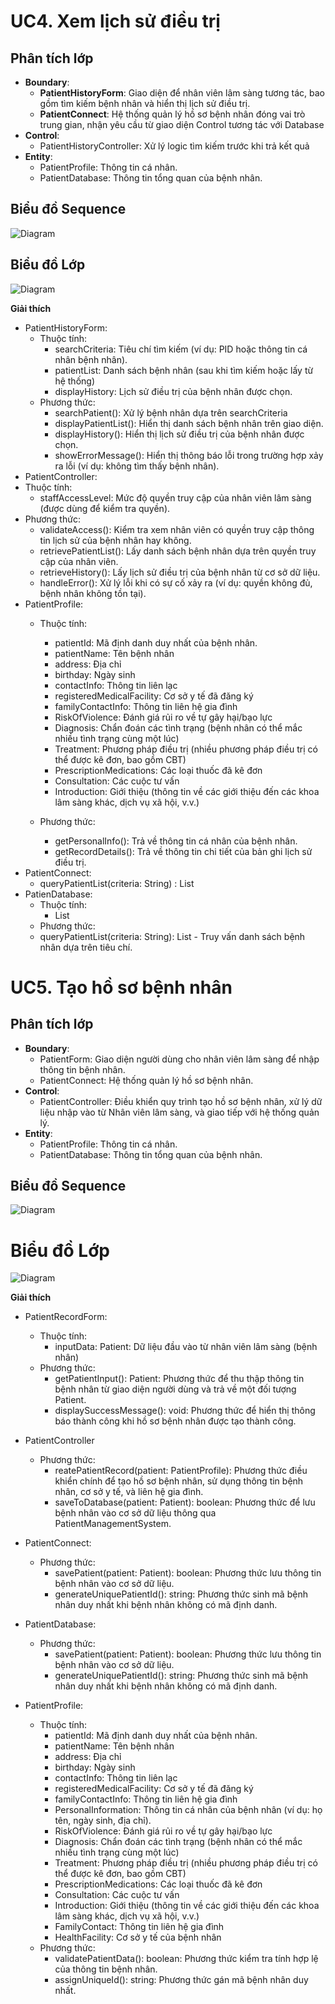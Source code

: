 # UC4. Xem lịch sử điều trị

## Phân tích lớp
- **Boundary**:
  - **PatientHistoryForm**: Giao diện để nhân viên lâm sàng tương tác, bao gồm tìm kiếm bệnh nhân và hiển thị lịch sử điều trị.
  - **PatientConnect**: Hệ thống quản lý hồ sơ bệnh nhân đóng vai trò trung gian, nhận yêu cầu từ giao diện Control tương tác với Database
- **Control**:
  - PatientHistoryController: Xử lý logic tìm kiếm trước khi trả kết quả
- **Entity**:
  - PatientProfile: Thông tin cá nhân.
  - PatientDatabase: Thông tin tổng quan của bệnh nhân.

## Biểu đồ Sequence
![Diagram](https://www.planttext.com/plantuml/png/l9IzJiCm58NtFCKHUryWGgXI4NH2bUZ2wAOfiKWSSAuhCY86Xeg19q204581iJ350qCgtkC-0Q-0Gai9_GSarjZtopdsbxpPbsf2GfE9GaTu56kixGJvjK9Nvdsr1f5WbqIduxHYezf2fsW8ahwYkamerkbMh2F7LoHflDBGSKU6lkF5YdGSJWpKXaz3NqyXQx5IlaSJk4r1eYKItt4-Wg2oCIE2YsR-4E50SlOIeSNsJ0LGHH5dUlCquYkKYxsyR-1nTcT0gp6_falaKHaNjS2aR4yLg00T8XtpdUzRIyEVdLqqjKdHvUnMWOByMUs3f9ePvfEoNgdCmd1sWoxRataOXCM5uyY81VLAx76_dO2pnwNfHbAK2JFEVZk_MaegNsI9Ddg1YxeSddR0jhTAsSLQrGAsvnF3WmksfpZs8uHiUrw0XEqZ1XUIxOa1QRQzlrWNSdQRhep-9_dcnW6nlOVtUbMiNQBDzWcXP7jcVYhcBnely74fhV4h8tzquqlrd4yRIZcTRMZbQf3ldq_LL-tYB_yE003__mC0)


## Biểu đồ Lớp

![Diagram](https://www.planttext.com/plantuml/png/l9CzQWCn48LxdKAbNPZqMmH3Gi15mEJd06FjH1R8euqqCfYGAaT94GW4KgIo2nU6t6DFa2k4zQuSUxs5gwWJyzvyJoFfPxKU1WRFSMQ5iX2270CR9Bv1vNn-vVnCFWbPBOtSr4PKHExriwGTU_TWBDQot8J2mk8sAeKXN6C8eB4Ipvt9nRCun5muOk-iHPymoYCm7gJe5VMk3UndSkASHQ3Q6c2ET-uI62OGy0HNHnf2nIbArQ-fd1f18w47ndioZp6PHtbr_i3Ua3vYfhZ_2cqQDSmvM9F_3RrAr6in80IZgGQCMft5yPCP3CuxRZYJkbnz6BdOl4UfokLRJDOzqQ5rUnsPLDEuA5Sl9DcKotNHtM6htRFl9fjrw7V5FKEQIYRjzsSyOrykNoLFDr-a9HiIOeYKLp_b5m00__y30000)

**Giải thích**
- PatientHistoryForm:
  - Thuộc tính:
    - searchCriteria: Tiêu chí tìm kiếm (ví dụ: PID hoặc thông tin cá nhân bệnh nhân).
    - patientList: Danh sách bệnh nhân (sau khi tìm kiếm hoặc lấy từ hệ thống)
    - displayHistory: Lịch sử điều trị của bệnh nhân được chọn.
  -	Phương thức:
    -	searchPatient(): Xử lý bệnh nhân dựa trên searchCriteria
    -	displayPatientList(): Hiển thị danh sách bệnh nhân trên giao diện.
    -	displayHistory(): Hiển thị lịch sử điều trị của bệnh nhân được chọn.
    -	showErrorMessage(): Hiển thị thông báo lỗi trong trường hợp xảy ra lỗi (ví dụ: không tìm thấy bệnh nhân).
-	PatientController:
  -	Thuộc tính:
    -	staffAccessLevel: Mức độ quyền truy cập của nhân viên lâm sàng (được dùng để kiểm tra quyền).
  -	Phương thức:
    - validateAccess(): Kiểm tra xem nhân viên có quyền truy cập thông tin lịch sử của bệnh nhân hay không.
    - retrievePatientList(): Lấy danh sách bệnh nhân dựa trên quyền truy cập của nhân viên.
    - retrieveHistory(): Lấy lịch sử điều trị của bệnh nhân từ cơ sở dữ liệu.
    - handleError(): Xử lý lỗi khi có sự cố xảy ra (ví dụ: quyền không đủ, bệnh nhân không tồn tại).
- PatientProfile:
  - Thuộc tính:
    - patientId: Mã định danh duy nhất của bệnh nhân.
    - patientName: Tên bệnh nhân
    - address: Địa chỉ
    - birthday: Ngày sinh
    - contactInfo: Thông tin liên lạc
    - registeredMedicalFacility: Cơ sở y tế đã đăng ký
    - familyContactInfo: Thông tin liên hệ gia đình
    - RiskOfViolence: Đánh giá rủi ro về tự gây hại/bạo lực
    - Diagnosis: Chẩn đoán các tình trạng (bệnh nhân có thể mắc nhiều tình trạng cùng một lúc)
    - Treatment: Phương pháp điều trị (nhiều phương pháp điều trị có thể được kê đơn, bao gồm CBT)
    - PrescriptionMedications: Các loại thuốc đã kê đơn
    - Consultation: Các cuộc tư vấn
    - Introduction: Giới thiệu (thông tin về các giới thiệu đến các khoa lâm sàng khác, dịch vụ xã hội, v.v.)
    
  - Phương thức:
    - getPersonalInfo(): Trả về thông tin cá nhân của bệnh nhân.
    - getRecordDetails(): Trả về thông tin chi tiết của bản ghi lịch sử điều trị.
- PatientConnect:
  + queryPatientList(criteria: String) : List<PatientProfile>
- PatienDatabase:
  - Thuộc tính:
    - List<PatientProfile>
  - Phương thức:
  - queryPatientList(criteria: String): List<PatientProfile> - Truy vấn danh sách bệnh nhân dựa trên tiêu chí.

# UC5. Tạo hồ sơ bệnh nhân
## Phân tích lớp
- **Boundary**:
  - PatientForm: Giao diện người dùng cho nhân viên lâm sàng để nhập thông tin bệnh nhân.
  - PatientConnect: Hệ thống quản lý hồ sơ bệnh nhân.
- **Control**:
  - PatientController: Điều khiển quy trình tạo hồ sơ bệnh nhân, xử lý dữ liệu nhập vào từ Nhân viên lâm sàng, và giao tiếp với hệ thống quản lý.
- **Entity**:
  - PatientProfile: Thông tin cá nhân.
  - PatientDatabase: Thông tin tổng quan của bệnh nhân.


## Biểu đồ Sequence
![Diagram](https://www.planttext.com/plantuml/png/l5MxRjim5Dtv5GVP_GCUZ00EcW113QCr2dIaPJeY8f6fH0N8M7J8qB53Xmwrww60qQ13Euc31mBv3tv1Vw6Wv8SaIxRgePCWwfvp3yzzw8zUdSUAHYe90q8z9ICCVFDDlE5cAK1Zl5PqEYLZcOW9ZHumf8epeLunJqQJ5p8ANOnx4YOKLzk0OIIdF634aq95CjWSz_FNW4KEjtkheFjI2EOf5rC-sHDoGHKTqvWLGZT7X6JQqUbb0hjuQVLNt70gCU5MFme8twPFTr2--IrkeBWWsOqwdLv-xIwkkDKV19HlzKTCtSTz3A61Gj_yGcWM65mH0AXa7kIWGa2Ug5Ume8jBgvzuCQZWLgTNSQABQwSjX8fe4LDnS8VRs784k3MqKvDo5DbqWNkht-FMfYk5TuaxKEP7Y5jkqrM8MX6LYxQbATv_fsRTMbrSchae4soBWh4hi0_XUhaeQGtE-FBQb4hSm032WfZXEl_gbMkzProDvIERpcK6Aj66Ld_XfxX_dAc5zmT8_h_p3MAOcEpDyNgQcd9kHgjMT05qRsQoZAmghHlFmk0V7i-tPfd0i-dtn66MOTtjMWnh6vfi0vrTMFqJWTji2Noh5tS8h7uyQz-ZJVGdz6VJ79tIfiUv_hLR3qiQdhOYCfwyHlcs6FbkbMLbstHCZTYQ387LdxbhJppiYkzBCtC1sPyh7ujQfb6URMpc4YhREhxLdn0_pvsGcV3XkG1opiGa2OE_0000__y30000)
# Biểu đồ Lớp
![Diagram](https://www.planttext.com/plantuml/png/l9CzQWCn48LxdKAbNPZqMmH3Gi15mEJd06FjH1R8euqqCfYGAaT94GW4KgIo2nU6t6DFa2k4zQuSUxs5gwWJyzvyJoFfPxKU1WRFSMQ5iX2270CR9Bv1vNn-vVnCFWbPBOtSr4PKHExriwGTU_TWBDQot8J2mk8sAeKXN6C8eB4Ipvt9nRCun5muOk-iHPymoYCm7gJe5VMk3UndSkASHQ3Q6c2ET-uI62OGy0HNHnf2nIbArQ-fd1f18w47ndioZp6PHtbr_i3Ua3vYfhZ_2cqQDSmvM9F_3RrAr6in80IZgGQCMft5yPCP3CuxRZYJkbnz6BdOl4UfokLRJDOzqQ5rUnsPLDEuA5Sl9DcKotNHtM6htRFl9fjrw7V5FKEQIYRjzsSyOrykNoLFDr-a9HiIOeYKLp_b5m00__y30000)

**Giải thích**
- PatientRecordForm:
  - Thuộc tính:
    - inputData: Patient: Dữ liệu đầu vào từ nhân viên lâm sàng (bệnh nhân)
  - Phương thức:
    - getPatientInput(): Patient: Phương thức để thu thập thông tin bệnh nhân từ giao diện người dùng và trả về một đối tượng Patient.
    - displaySuccessMessage(): void: Phương thức để hiển thị thông báo thành công khi hồ sơ bệnh nhân được tạo thành công.
- PatientController
  - Phương thức: 
    - reatePatientRecord(patient: PatientProfile): Phương thức điều khiển chính để tạo hồ sơ bệnh nhân, sử dụng thông tin bệnh nhân, cơ sở y tế, và liên hệ gia đình.
    - saveToDatabase(patient: Patient): boolean: Phương thức để lưu bệnh nhân vào cơ sở dữ liệu thông qua PatientManagementSystem.
- PatientConnect:
  - Phương thức:
    - savePatient(patient: Patient): boolean: Phương thức lưu thông tin bệnh nhân vào cơ sở dữ liệu.
    - generateUniquePatientId(): string: Phương thức sinh mã bệnh nhân duy nhất khi bệnh nhân không có mã định danh.
      
- PatientDatabase:
  - Phương thức:
    - savePatient(patient: Patient): boolean: Phương thức lưu thông tin bệnh nhân vào cơ sở dữ liệu.
    - generateUniquePatientId(): string: Phương thức sinh mã bệnh nhân duy nhất khi bệnh nhân không có mã định danh.
      
- PatientProfile:
  - Thuộc tính:
    - patientId: Mã định danh duy nhất của bệnh nhân.
    - patientName: Tên bệnh nhân
    - address: Địa chỉ
    - birthday: Ngày sinh
    - contactInfo: Thông tin liên lạc
    - registeredMedicalFacility: Cơ sở y tế đã đăng ký
    - familyContactInfo: Thông tin liên hệ gia đình
    - PersonalInformation: Thông tin cá nhân của bệnh nhân (ví dụ: họ tên, ngày sinh, địa chỉ).
    - RiskOfViolence: Đánh giá rủi ro về tự gây hại/bạo lực
    - Diagnosis: Chẩn đoán các tình trạng (bệnh nhân có thể mắc nhiều tình trạng cùng một lúc)
    - Treatment: Phương pháp điều trị (nhiều phương pháp điều trị có thể được kê đơn, bao gồm CBT)
    - PrescriptionMedications: Các loại thuốc đã kê đơn
    - Consultation: Các cuộc tư vấn
    - Introduction: Giới thiệu (thông tin về các giới thiệu đến các khoa lâm sàng khác, dịch vụ xã hội, v.v.)
    - FamilyContact: Thông tin liên hệ gia đình
    - HealthFacility: Cơ sở y tế của bệnh nhân
  - Phương thức:
    - validatePatientData(): boolean: Phương thức kiểm tra tính hợp lệ của thông tin bệnh nhân.
    - assignUniqueId(): string: Phương thức gán mã bệnh nhân duy nhất.


